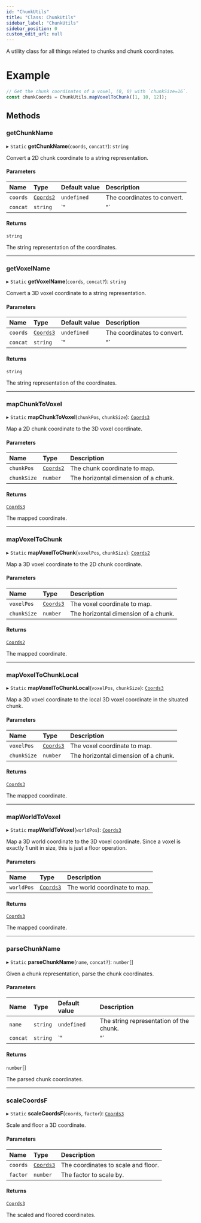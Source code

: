 ```yaml
---
id: "ChunkUtils"
title: "Class: ChunkUtils"
sidebar_label: "ChunkUtils"
sidebar_position: 0
custom_edit_url: null
---
```


A utility class for all things related to chunks and chunk coordinates.

# Example
```ts
// Get the chunk coordinates of a voxel, (0, 0) with `chunkSize=16`.
const chunkCoords = ChunkUtils.mapVoxelToChunk([1, 10, 12]);
```

## Methods

### getChunkName

▸ `Static` **getChunkName**(`coords`, `concat?`): `string`

Convert a 2D chunk coordinate to a string representation.

#### Parameters

| Name | Type | Default value | Description |
| :------ | :------ | :------ | :------ |
| `coords` | [`Coords2`](../modules.md#coords2-410) | `undefined` | The coordinates to convert. |
| `concat` | `string` | `"|"` | The concatenation string to use. |

#### Returns

`string`

The string representation of the coordinates.

___

### getVoxelName

▸ `Static` **getVoxelName**(`coords`, `concat?`): `string`

Convert a 3D voxel coordinate to a string representation.

#### Parameters

| Name | Type | Default value | Description |
| :------ | :------ | :------ | :------ |
| `coords` | [`Coords3`](../modules.md#coords3-410) | `undefined` | The coordinates to convert. |
| `concat` | `string` | `"|"` | The concatenation string to use. |

#### Returns

`string`

The string representation of the coordinates.

___

### mapChunkToVoxel

▸ `Static` **mapChunkToVoxel**(`chunkPos`, `chunkSize`): [`Coords3`](../modules.md#coords3-410)

Map a 2D chunk coordinate to the 3D voxel coordinate.

#### Parameters

| Name | Type | Description |
| :------ | :------ | :------ |
| `chunkPos` | [`Coords2`](../modules.md#coords2-410) | The chunk coordinate to map. |
| `chunkSize` | `number` | The horizontal dimension of a chunk. |

#### Returns

[`Coords3`](../modules.md#coords3-410)

The mapped coordinate.

___

### mapVoxelToChunk

▸ `Static` **mapVoxelToChunk**(`voxelPos`, `chunkSize`): [`Coords2`](../modules.md#coords2-410)

Map a 3D voxel coordinate to the 2D chunk coordinate.

#### Parameters

| Name | Type | Description |
| :------ | :------ | :------ |
| `voxelPos` | [`Coords3`](../modules.md#coords3-410) | The voxel coordinate to map. |
| `chunkSize` | `number` | The horizontal dimension of a chunk. |

#### Returns

[`Coords2`](../modules.md#coords2-410)

The mapped coordinate.

___

### mapVoxelToChunkLocal

▸ `Static` **mapVoxelToChunkLocal**(`voxelPos`, `chunkSize`): [`Coords3`](../modules.md#coords3-410)

Map a 3D voxel coordinate to the local 3D voxel coordinate in the situated chunk.

#### Parameters

| Name | Type | Description |
| :------ | :------ | :------ |
| `voxelPos` | [`Coords3`](../modules.md#coords3-410) | The voxel coordinate to map. |
| `chunkSize` | `number` | The horizontal dimension of a chunk. |

#### Returns

[`Coords3`](../modules.md#coords3-410)

The mapped coordinate.

___

### mapWorldToVoxel

▸ `Static` **mapWorldToVoxel**(`worldPos`): [`Coords3`](../modules.md#coords3-410)

Map a 3D world coordinate to the 3D voxel coordinate. Since a voxel is
exactly 1 unit in size, this is just a floor operation.

#### Parameters

| Name | Type | Description |
| :------ | :------ | :------ |
| `worldPos` | [`Coords3`](../modules.md#coords3-410) | The world coordinate to map. |

#### Returns

[`Coords3`](../modules.md#coords3-410)

The mapped coordinate.

___

### parseChunkName

▸ `Static` **parseChunkName**(`name`, `concat?`): `number`[]

Given a chunk representation, parse the chunk coordinates.

#### Parameters

| Name | Type | Default value | Description |
| :------ | :------ | :------ | :------ |
| `name` | `string` | `undefined` | The string representation of the chunk. |
| `concat` | `string` | `"|"` | The concatenation string used. |

#### Returns

`number`[]

The parsed chunk coordinates.

___

### scaleCoordsF

▸ `Static` **scaleCoordsF**(`coords`, `factor`): [`Coords3`](../modules.md#coords3-410)

Scale and floor a 3D coordinate.

#### Parameters

| Name | Type | Description |
| :------ | :------ | :------ |
| `coords` | [`Coords3`](../modules.md#coords3-410) | The coordinates to scale and floor. |
| `factor` | `number` | The factor to scale by. |

#### Returns

[`Coords3`](../modules.md#coords3-410)

The scaled and floored coordinates.
